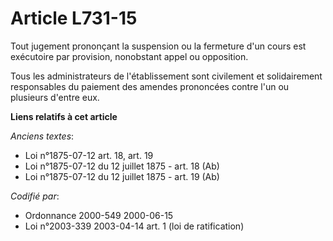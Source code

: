 # Article L731-15

Tout jugement prononçant la suspension ou la fermeture d'un cours est exécutoire par provision, nonobstant appel ou
opposition.

Tous les administrateurs de l'établissement sont civilement et solidairement responsables du paiement des amendes prononcées
contre l'un ou plusieurs d'entre eux.

**Liens relatifs à cet article**

_Anciens textes_:

  - Loi n°1875-07-12 art. 18, art. 19
  - Loi n°1875-07-12 du 12 juillet 1875 - art. 18 (Ab)
  - Loi n°1875-07-12 du 12 juillet 1875 - art. 19 (Ab)

_Codifié par_:

  - Ordonnance 2000-549 2000-06-15
  - Loi n°2003-339 2003-04-14 art. 1 (loi de ratification)
